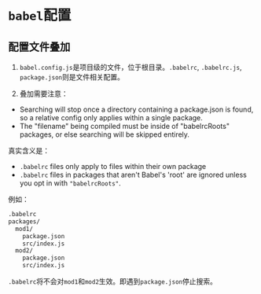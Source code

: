 # `babel`配置

## 配置文件叠加

1. `babel.config.js`是项目级的文件，位于根目录。`.babelrc`, `.babelrc.js`, `package.json`则是文件相关配置。

2. 叠加需要注意：

- Searching will stop once a directory containing a package.json is found, so a relative config only applies within a single package.
- The "filename" being compiled must be inside of "babelrcRoots" packages, or else searching will be skipped entirely.

真实含义是：

- `.babelrc` files only apply to files within their own package
- `.babelrc` files in packages that aren't Babel's 'root' are ignored unless you opt in with `"babelrcRoots"`.

例如：

```sh
.babelrc
packages/
  mod1/
    package.json
    src/index.js
  mod2/
    package.json
    src/index.js
```

`.babelrc`将不会对`mod1`和`mod2`生效。即遇到`package.json`停止搜索。
